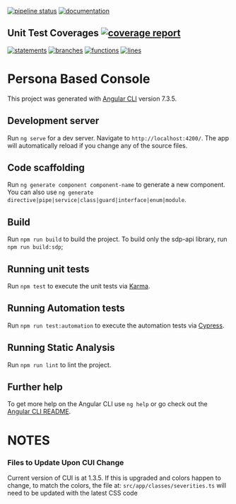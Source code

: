 [![pipeline status](https://gitlab-sjc.cisco.com/sso-apps/persona-based-console/badges/develop/pipeline.svg)](https://gitlab-sjc.cisco.com/sso-apps/persona-based-console/commits/develop)
[![documentation](http://swtg-rtp-dev-7.cisco.com/docs/persona-based-console/images/coverage-badge-documentation.svg)](http://swtg-rtp-dev-7.cisco.com/docs/persona-based-console/coverage.html)

## Unit Test Coverages [![coverage report](https://gitlab-sjc.cisco.com/sso-apps/persona-based-console/badges/develop/coverage.svg)](https://gitlab-sjc.cisco.com/sso-apps/persona-based-console/commits/develop)
[![statements](http://swtg-rtp-dev-7.cisco.com/docs/persona-based-console/images/coverage-badge-statements.svg)](http://swtg-rtp-dev-7.cisco.com/docs/persona-based-console/unit-test.html)
[![branches](http://swtg-rtp-dev-7.cisco.com/docs/persona-based-console/images/coverage-badge-branches.svg)](http://swtg-rtp-dev-7.cisco.com/docs/persona-based-console/unit-test.html)
[![functions](http://swtg-rtp-dev-7.cisco.com/docs/persona-based-console/images/coverage-badge-functions.svg)](http://swtg-rtp-dev-7.cisco.com/docs/persona-based-console/unit-test.html)
[![lines](http://swtg-rtp-dev-7.cisco.com/docs/persona-based-console/images/coverage-badge-lines.svg)](http://swtg-rtp-dev-7.cisco.com/docs/persona-based-console/unit-test.html)

# Persona Based Console

This project was generated with [Angular CLI](https://github.com/angular/angular-cli) version 7.3.5.

## Development server

Run `ng serve` for a dev server. Navigate to `http://localhost:4200/`. The app will automatically reload if you change any of the source files.

## Code scaffolding

Run `ng generate component component-name` to generate a new component. You can also use `ng generate directive|pipe|service|class|guard|interface|enum|module`.

## Build

Run `npm run build` to build the project. To build only the sdp-api library, run `npm run build:sdp`;

## Running unit tests

Run `npm test` to execute the unit tests via [Karma](https://karma-runner.github.io).

## Running Automation tests

Run `npm run test:automation` to execute the automation tests via [Cypress](https://www.cypress.io/).

## Running Static Analysis

Run `npm run lint` to lint the project.

## Further help

To get more help on the Angular CLI use `ng help` or go check out the [Angular CLI README](https://github.com/angular/angular-cli/blob/master/README.md).

# NOTES
### Files to Update Upon CUI Change

Current version of CUI is at 1.3.5.
If this is upgraded and colors happen to change, to match the colors, the file at:
`src/app/classes/severities.ts` will need to be updated with the latest CSS code
